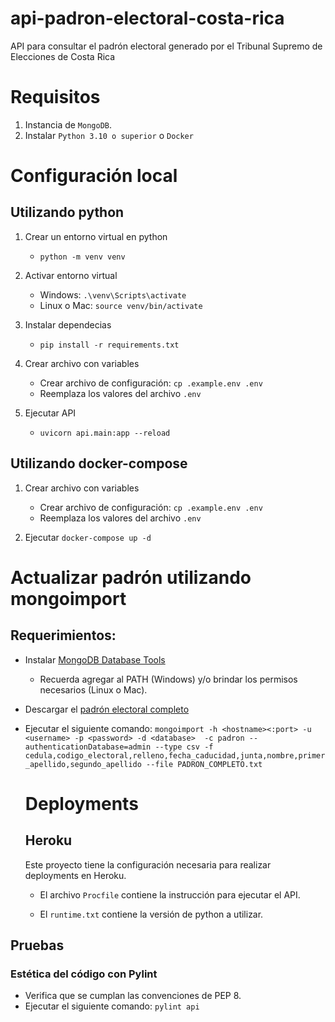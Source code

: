 # api-padron-electoral-costa-rica
API para consultar el padrón electoral generado por el Tribunal Supremo de Elecciones de Costa Rica


# Requisitos

1. Instancia de `MongoDB`.
2. Instalar `Python 3.10 o superior` o `Docker`


# Configuración local

## Utilizando python
1. Crear un entorno virtual en python
    - `python -m venv venv`
2. Activar entorno virtual
    - Windows: `.\venv\Scripts\activate`
    - Linux o Mac: `source venv/bin/activate`

3. Instalar dependecias
    - `pip install -r requirements.txt`

4. Crear archivo con variables
    - Crear archivo de configuración: `cp .example.env .env`
    - Reemplaza los valores del archivo `.env`

5. Ejecutar API
    - `uvicorn api.main:app --reload`


## Utilizando docker-compose
1. Crear archivo con variables
    - Crear archivo de configuración: `cp .example.env .env`
    - Reemplaza los valores del archivo `.env`

2. Ejecutar `docker-compose up -d`

# Actualizar padrón utilizando mongoimport

## Requerimientos:
- Instalar [MongoDB Database Tools](https://www.mongodb.com/docs/database-tools/installation/installation/)
    - Recuerda agregar al PATH (Windows) y/o brindar los permisos necesarios (Linux o Mac).
- Descargar el [padrón electoral completo](https://www.tse.go.cr/descarga_padron.htm)
- Ejecutar el siguiente comando:
    `mongoimport -h <hostname><:port> -u <username> -p <password> -d <database>  -c padron --authenticationDatabase=admin --type csv -f cedula,codigo_electoral,relleno,fecha_caducidad,junta,nombre,primer_apellido,segundo_apellido --file PADRON_COMPLETO.txt 
    `


    # Deployments

    ## Heroku

    Este proyecto tiene la configuración necesaria para realizar deployments en Heroku.

    - El archivo `Procfile` contiene la instrucción para ejecutar el API.

    - El `runtime.txt` contiene la versión de python a utilizar.  

## Pruebas

### Estética del código con Pylint

- Verifica que se cumplan las convenciones de PEP 8.
- Ejecutar el siguiente comando: `pylint api`